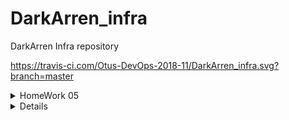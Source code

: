# DarkArren_infra
DarkArren Infra repository

https://travis-ci.com/Otus-DevOps-2018-11/DarkArren_infra.svg?branch=master

<details>
  <summary>HomeWork 05</summary>

  # HomeWork 05

  ## Connect to someinternalhost through bastion host
  ```
  ssh -J Andrey.Abramov@35.233.76.110 Andrey.Abramov@10.132.0.3
  ```
  ## Connect to someinternal host using alias
  Add to ~/.ssh/config
  ```
  echo "Host bastion
      HostName 35.233.76.110
      User Andrey.Abramov

  Host someinternalhost
      HostName 10.132.0.3
      User Andrey.Abramov
      ProxyJump bastion" >> ~/.ssh/config
  ```
  Write in console
  ```
  ssh someinternalhost
  ```

  ## Pritunl

  ### Users:
  prinunl - prinunl
  test - 6214157507237678334670591556762

  ### IPs:
  bastion_IP = 35.233.76.110
  someinternalhost_IP = 10.132.0.3

  ### Description:
  На хосте 35.233.76.110 установлен prinunl-server по гайду, добавлен один пользователь и один сервер, подключение к серверу через OpenVPN Client, прежде чем подключаться в первый раз - не забывать запускать созданный VPN-сервер, он не стартует автоматически после создания.
  После подключения к впн-серверу становится доступна внутрення инфраструктура.
</details>

<details>
# HomeWork 06
testapp_IP = 35.246.169.74
testapp_port = 9292

### Создать VM при помощи gcloud и настроить ее через startup-script
```
gcloud compute instances create app\
  --boot-disk-size=10GB \
  --image-family ubuntu-1604-lts \
  --image-project=ubuntu-os-cloud \
  --machine-type=g1-small \
  --zone=europe-west3-c \
  --tags puma-server \
  --restart-on-failure \
  --metadata-from-file startup-script=./startup_script.sh
```
### Создать VM при помощи gcloud и настроить ее через startup-script переданный по ссылке
```
gcloud compute instances create app\
  --boot-disk-size=10GB \
  --image-family ubuntu-1604-lts \
  --image-project=ubuntu-os-cloud \
  --machine-type=g1-small \
  --zone=europe-west3-c \
  --tags puma-server \
  --restart-on-failure \
  --metadata startup-script-url=https://storage.googleapis.com/darkarren_bucket/startup_script.sh
```
### Создать Firewall Rule для доступа на tcp порт 9292 при помощи gcloud
```
gcloud compute firewall-rules create default-puma-server\
    --network default \
    --priority 1000 \
    --direction ingress \
    --action allow \
    --target-tags puma-server \
    --source-ranges 0.0.0.0/0 \
    --rules TCP:9292
```
# HomeWork 07

### Провалидировать и создать образ reddit-base на основе packer-темплейта
```
cd ./packer && packer validate -var-file=variables.json ubuntu16.json && packer build -var-file=variables.json ubuntu16.json
```
### Провалидировать и создать immutable образ reddit-full на основе packer-темплейта
```
cd ./packer && packer validate -var-file=variables.json immutable.json && packer build -var-file=variables.json immutable.json
```
### Развернуть виртуальную машину на основе образа reddit-full
```
gcloud compute instances create app\
  --boot-disk-size=10GB \
  --image-family reddit-full \
  --machine-type=g1-small \
  --zone=europe-west3-c \
  --restart-on-failure \
  --tags puma-server
```
# HomeWork 08

## Задание со *
  
### Добавление ssh-ключа пользователя в метаданные проекта
```
resource "google_compute_project_metadata" "default" {
  metadata {
    ssh-keys = "abramov1:${file(var.public_key_path)}"
  }
}
``` 
### Добавление нескольких ssh-ключей в метаданные проекта
```
resource "google_compute_project_metadata" "default" {
  metadata {
    ssh-keys = "abramov1:${file(var.public_key_path)} abramov2:${file(var.public_key_path)} abramov3:${file(var.public_key_path)} abramov4:${file(var.public_key_path)} abramov5:${file(var.public_key_path)}"
  }
}
```
### Возникающая проблема
Если в метаданные проекта добавить ssh-ключ через web-интерфейс Google Cloud, а затем запустить terraform apply,
то в результате в метаданных проектах останутся только те ключи, которые описаны в проекте terraform, добавленный вручную ключ исчезнет.

## Задание с **

### Возникающие проблемы
1. Необходимо все так же открывать приложение с использованием порта 9292, хоть и указывая адрес балансировщика, а не самой машины с приложением.
2. Для каждого инстанса приложения необходимо заново прописывать ресурс google_compute_instance, что ведет к разрастанию проекта и возможностям ошибки (инстансы в итоге могут получиться неодинаковыми)
3. В ресурс google_compute_target_pool необходимо вручную добавлять инстансы по именам, что, опять-таки, неудобно и ведет к ошибкам.

При добавлении параметра count необходимо кастомизировать имя создаваемого инстнса, например добавляя индекс count к имени машины.

# HomeWork 09

## Задание со *

Настроено хранение terraform state в google cloud storage:

backend.tf:
```
terraform {
  backend "gcs" {
    bucket  = "storage-bucket-temp-prod"
    prefix  = "prod"
  }
}
```
main.tf
```
data "terraform_remote_state" "prod" {
  backend = "gcs"
  config {
    bucket  = "storage-bucket-temp-prod"
    prefix  = "prod"
  }
}
```
Проверена возможность запуска terraform apply из директории без terraform.tfstate

При запуске одновременно из двух разных директорий срабатывает блокировка исполнения:
```
Acquiring state lock. This may take a few moments...

Error: Error locking state: Error acquiring the state lock: writing "gs://storage-bucket-darkarren-prod/prod/default.tflock" failed: googleapi: Error 412: Precondition Failed, conditionNotMet
Lock Info:
  ID:        1548271474324722
  Path:      gs://storage-bucket-test-prod/prod/default.tflock
  Operation: OperationTypeApply
  Who:       user@machine.local
  Version:   0.11.9
  Created:   2019-01-23 19:24:34.23497 +0000 UTC
  Info:


Terraform acquires a state lock to protect the state from being written
by multiple users at the same time. Please resolve the issue above and try
again. For most commands, you can disable locking with the "-lock=false"
flag, but this is not recommended.

```

Задание с **

В модуль app добавлены provisioners:
```
  provisioner "file" {
    source      = "${path.module}/files/puma.service"
    destination = "/tmp/puma.service"
  }
  
  provisioner "remote-exec" {
    script = "${path.module}/files/deploy.sh"
  }
  provisioner "remote-exec" {
    inline = [
      "echo 'export DATABASE_URL=${var.db_internal_address}' >> ~/.profile",
      "export DATABASE_URL=${var.db_internal_address}",
      "sudo systemctl restart puma.service"
      ]
  }
```
Модуль app получает значение переменной db_internal_address из outputs модуля db, а затем, в процессе работы провижионера, добавляет это значение в переменные окружения, что позволяет приложениею reddit обратиться к базе данных MongoDB по правильному адресу

В модуль db добавлен provisioner:
```
  provisioner "remote-exec" {
  inline = [
    "sudo sed -i 's/127.0.0.1/0.0.0.0/g' /etc/mongod.conf",
    "sudo systemctl restart mongod.service",
    ]
  }
```
В результате работы провижионера изменяется конфигурационный файл mongod.config, что позволяет подключаться к базе отовсюду.

# HomeWork 10

## Базовое задание

Первый запуск ansible-playbook clone.yml
```
PLAY [Clone] **************************************************************************************************************************

TASK [Gathering Facts] ****************************************************************************************************************
ok: [appserver]

TASK [Clone repo] *********************************************************************************************************************
ok: [appserver]

PLAY RECAP ****************************************************************************************************************************
appserver                  : ok=2    changed=0    unreachable=0    failed=0
```
Второй запуск - после выполнения ansible app -m command -a 'rm -rf ~/reddit'

```
PLAY [Clone] **************************************************************************************************************************

TASK [Gathering Facts] ****************************************************************************************************************
ok: [appserver]

TASK [Clone repo] *********************************************************************************************************************
changed: [appserver]

PLAY RECAP ****************************************************************************************************************************
appserver                  : ok=2    changed=1    unreachable=0    failed=0
```

После удаления директории reddit и повторного запуска плейбка clone.yml изменился статус после сообщения.
В первом случае папка уже была, поэтому выполнение плейбука, по сути, не вносило никаких изменений.
Во втором случае - репозиторий был загружен, соответственно второй таск внес изменения, что и отобразилось в логе.

## Задание со *

### Решение 1 (для прохождения автотестов)

Подготовлен скрипт на bash - ./dynamic_invetory.sh

```
#!/bin/bash
cat ./inventory.json
```

В ansible.cfg добавлено:
```
inventory = ./
inventory_ignore_extensions = ~, inventory, .cfg, .yml, .json, .txt, .ini, .py
[inventory]
enable_plugins = script
```

В inventory_ignore_extensions добавлено "inventory", так как иным образом ансибл не хотел игнорировать инвентори без расширения, судя по всему используется .endswith(), поэтому в таком виде удается игнорировать все, кромен нужного .sh-скрипта. 

### Решение 2 (для души и практики работы с api)
Подготовлен скрипт на python - ./dynamic_inventory.py:

```
#!/usr/local/bin/python3

import googleapiclient.discovery
from optparse import OptionParser
import os

gce_project = os.environ.get("GOOGLE_COMPUTE_PROJECT")
gce_zone = os.environ.get("GOOGLE_COMPUTE_ZONE")

parser = OptionParser()
parser.add_option('--list', action="store_true", dest='return_list')

(options, arguments) = parser.parse_args()

inventory_template = {}

compute = googleapiclient.discovery.build('compute', 'v1')

result = compute.instances().list(project=gce_project, zone=gce_zone).execute()

if options.return_list:
    for i in result.get("items"):
        gcloud_instance_name = i.get("name")
        gcloud_instance_nat_ip = i.get("networkInterfaces")[0].get("accessConfigs")[0].get('natIP')
        inventory_template[gcloud_instance_name] = {"hosts": [gcloud_instance_nat_ip]}

inventory_template["_meta"] = {"hostvars": {}}
print(inventory_template)

```

перед использованием скрипта для динамического инвентори необходимо выполнить:
```
pip3 install google-api-python-client
export GOOGLE_APPLICATION_CREDENTIALS=/Users/appuser/Infra-123.json
export GOOGLE_COMPUTE_PROJECT=infra-234156
export GOOGLE_COMPUTE_ZONE=europe-west1-b
```
GOOGLE_APPLICATION_CREDENTIALS - путь до json-файла сервисного аккаунта
GOOGLE_COMPUTE_PROJECT - имя проекта в котором находятся инстансы
GOOGLE_COMPUTE_ZONE - имя зоны где находятся инстансы

Результат запуска:
```
ansible all -m ping -i dynamic_invetory.py

34.76.196.130 | SUCCESS => {
    "changed": false,
    "ping": "pong"
}
34.76.126.255 | SUCCESS => {
    "changed": false,
    "ping": "pong"
}
```

В ansible.cfg добавлено:
```
inventory = ./
inventory_ignore_extensions = ~, inventory, .cfg, .yml, .json, .txt, .ini
[inventory]
enable_plugins = script
```

В inventory_ignore_extensions добавлено "inventory", так как иным образом ансибл не хотел игнорировать инвентори без расширения, судя по всему используется .endswith(), поэтому в таком виде удается игнорировать все, кромен нужного .py-скрипта. 

# HomeWork 11

 - Закомментированы провижионеры в модулях app и db в ./terraform/module

## Один playbook один сценарий

 - В .gitignore добавлен *.retry
 - Создан reddit_app.yml, значение hosts задано all
 - Добавлен сценарий для конфигурирования MongoDB с использованием шаблона конфигурационного файла и отдельного тега db-tag
 - Задана переменная (bindIP), произведена проверка playbook
 - Добавлен handler, перезапускающий сервис mongod в слуае изменения конфигурационного файла
 - Применены изменения описанные в сценарии
 - Подготовлен новый unit-файл для puma (адрес DB-сервера будет браться из файла, а не из env)
 - Добавлены таски для копирования на целевую машину unit-файла и enable puma.service, таски помечпны тегом app-tag
 - Добавлен handler для перезапуска puma.service
 - Добавлен шаблон для конфигурационного файла puma.service (в который будет передан адрес DB-сервера)
 - Добавлен таск для копирования шаблона на целевую машину, задано значение переменной (тег app-tag)
 - Playbook запущен с тегом  app-tag
 - Добавлены таски на клонированиея репозитория с приложеним и установке зависимостей (тег deploy-tag)
 - Playbook запущен с тегом deploy-tag, проверена работоспособность приложения

## Один playbook несколько сценариев

 - Создан playbook reddit-app2.yml
 - На основе тасков из предыдущего playbook добавлен сценарий для конфигурирования MongoDB, параметр hosts: db (сценарий будет выполняться только для db-серверов)
 - На основе тасков из предыдущего playbook добавлен сценарий для конфигурирования app-сервера - hosts: app
 - Добавлен сценарий для деплоя приложения (hosts: app)
 - Проверена рабоспособность такого сценария

## Несколько playbooks

 - Созданы playbooks app.yml, db.yml, deploy.yml
 - В плейбуки перенесены соответствующий сценарии (конфигурирование MongoDB, конфигурирование app-сервера, deploy приложения)
 - Создан site.yml, в который импортированы app.yml, db.yml, deploy.yml
 - Проверена работоспособность поулчившихся playbooks 

## Задание со *

После некоторого раздумья все-таки остановился на gce.py, т.к. оказалось, что в предыдущей домашней работе я придумал велосипед написав собственный вариант скрипта для генерации dynamic inventory на том же питоне, соответственно уже успел ознакомиться с созданием service account и авторизацией через service account. Учитывая что это python, то я, при необходимости, могу исправить gce.py под мои нужды (что и пришлось сделать чтоыб убрать Deprecated Warning).

Не стал останавливаться на самописном скрипте dynamic_inventory.py, так как не уверен, насколько плотно придется использовать его в будущих домашних заданиях и хватит ли мне питоньих скиллов чтобы все что нужно реализовать и поддерживать, в любом случае, оставлю себе и этот вариант для дальнейшего развития.

Из минусов gce.py, пришлось изменить имена машин в сценария терраформа, так как я использовал везде reddit-app и reddit-db, вместо app и db соответственно, и если в своем скрипте я это просто обошел через endwith и хардкод, то здесь лишние правки в gce.py вносить не стал и просто исправил сценарии (в связи с этим в MR будет значительное количество измененных файлов).

Положил gce.py и gce.ini в отдельную директорию, настроил, внес изменения в ansible.cfg, проверил работу.

## Провижининг в Packer 

 - Создал плейбуки packer_app.yml и packer_db.yml
 - Перенес в плейбуки те действия, что раньше выполнялись шелл-скриптами
 - Перебилдил образы с использованием provisioners: ansible
 - Пересоздал окружение stage с использованием новых образов
 - Проверил работу site.yml и работоспособность приложения

# HomeWork 12

## Перенос плейбуков в роли

- Посредством ansible-galaxy init созданы заготовки ролей для app и db
- В ansible/roles/db/tasks/main.yml перенесены таски из плейбука ansible/db.yml
- В ansible/roles/db/hadnlers/main.yml перенесены используемые хэндлеры из ansible/db.yml
- В ansible/roles/db/templates скопирован шаблон конфига MongoDB
- В ansible/roles/db/defaults/main.yml определеные переменные, которые используются в конфиге
- Аналогично db в роль app перенесены таски, хэндлеры, темплеты и определены переменные
- Плейбуки ansible/app.yml и ansible/db.yml переделаны на использование ролей, вместо тасков
- Переразвернул инфраструктуру в terraform
- Выполнил ansible-playbook site.yml
```
ansible-playbook site.yml

PLAY [Configure MongoDB] ***********************************************************************************************************************************************************************************

TASK [Gathering Facts] *************************************************************************************************************************************************************************************
ok: [db]

TASK [db : Change mongo config file] ***********************************************************************************************************************************************************************
changed: [db]

RUNNING HANDLER [db : restart mongod] **********************************************************************************************************************************************************************
changed: [db]

PLAY [Configure App] ***************************************************************************************************************************************************************************************

TASK [Gathering Facts] *************************************************************************************************************************************************************************************
ok: [app]

TASK [app : Add unit file for Puma] ************************************************************************************************************************************************************************
changed: [app]

TASK [app : Add config for DB connection] ******************************************************************************************************************************************************************
changed: [app]

TASK [app : enable puma] ***********************************************************************************************************************************************************************************
changed: [app]

RUNNING HANDLER [app : reload puma] ************************************************************************************************************************************************************************
changed: [app]

PLAY [Intall reddit] ***************************************************************************************************************************************************************************************

TASK [Gathering Facts] *************************************************************************************************************************************************************************************
ok: [app]

TASK [Fetch the latest version of application code] ********************************************************************************************************************************************************
changed: [app]

TASK [Bundle install] **************************************************************************************************************************************************************************************
changed: [app]

RUNNING HANDLER [reload puma] ******************************************************************************************************************************************************************************
changed: [app]

PLAY RECAP *************************************************************************************************************************************************************************************************
app                        : ok=9    changed=7    unreachable=0    failed=0
db                         : ok=3    changed=2    unreachable=0    failed=0

```
 - Проверил работоспособность приложения

## Окружения

 - Создал директории для окружений - ansible/environments/stage и ansible/environments/prod
 - Перенес inventory из ansible в директории окружений
 - Создана директория group_vars и файлы app и db в ней, в которых определены переменные для соответствующих групп
 - Добавлен файл all с определением окружений
 - Аналогичным образом созданы group_vars для окружения prod
 - В ролях app и db определены переменные для окружения
 - Добавлен таск, выводящий информацию об окружении, в котором запущена роль
 - Организованы плейбуки и прочие файлы директории ansible
 - Исправлен путь к плейбукам в провижионерах packer
 - Внесены улучшения в ansible.cfg
 - Пересоздана инфраструктура для окружения stage при помощи terraform
 - Проверена работа ansible через ansible-playbook playbooks/site.yml
  
```
ansible-playbook playbooks/site.yml

PLAY [Configure MongoDB] ***********************************************************************************************************************************************************************************

TASK [Gathering Facts] *************************************************************************************************************************************************************************************
ok: [dbserver]

TASK [db : Show info about the env this host belongs to] ***************************************************************************************************************************************************
ok: [dbserver] => {
    "msg": "This host is in stage environment!!!"
}

TASK [db : Change mongo config file] ***********************************************************************************************************************************************************************
--- before: /etc/mongod.conf
+++ after: /Users/4rren/.ansible/tmp/ansible-local-38187k47ksj9l/tmpclnzu9jg/mongod.conf.j2
@@ -1,41 +1,16 @@
-# mongod.conf
-
-# for documentation of all options, see:
-#   http://docs.mongodb.org/manual/reference/configuration-options/
-
 # Where and how to store data.
 storage:
   dbPath: /var/lib/mongodb
   journal:
     enabled: true
-#  engine:
-#  mmapv1:
-#  wiredTiger:

 # where to write logging data.
 systemLog:
   destination: file
   logAppend: true
   path: /var/log/mongodb/mongod.log

 # network interfaces
 net:
   port: 27017
-  bindIp: 127.0.0.1
-
-
-#processManagement:
-
-#security:
-
-#operationProfiling:
-
-#replication:
-
-#sharding:
-
-## Enterprise-Only Options:
-
-#auditLog:
-
-#snmp:
+  bindIp: 0.0.0.0

changed: [dbserver]

RUNNING HANDLER [db : restart mongod] **********************************************************************************************************************************************************************
changed: [dbserver]

PLAY [Configure App] ***************************************************************************************************************************************************************************************

TASK [Gathering Facts] *************************************************************************************************************************************************************************************
ok: [appserver]

TASK [app : Show info about the env this host belongs to] **************************************************************************************************************************************************
ok: [appserver] => {
    "msg": "This host is in stage environment!!!"
}

TASK [app : Add unit file for Puma] ************************************************************************************************************************************************************************
--- before
+++ after: /Users/4rren/git/otus/DarkArren_infra/ansible/roles/app/files/puma.service
@@ -0,0 +1,14 @@
+[Unit]
+Description=Puma HTTP Server
+After=network.target
+
+[Service]
+Type=simple
+EnvironmentFile=/home/abramov/db_config
+User=abramov
+WorkingDirectory=/home/abramov/reddit
+ExecStart=/bin/bash -lc 'puma'
+Restart=always
+
+[Install]
+WantedBy=multi-user.target

changed: [appserver]

TASK [app : Add config for DB connection] ******************************************************************************************************************************************************************
--- before
+++ after: /Users/4rren/.ansible/tmp/ansible-local-38187k47ksj9l/tmpm5p7kufs/db_config.j2
@@ -0,0 +1 @@
+DATABASE_URL=10.132.15.221

changed: [appserver]

TASK [app : enable puma] ***********************************************************************************************************************************************************************************
changed: [appserver]

RUNNING HANDLER [app : reload puma] ************************************************************************************************************************************************************************
changed: [appserver]

PLAY [Intall reddit] ***************************************************************************************************************************************************************************************

TASK [Gathering Facts] *************************************************************************************************************************************************************************************
ok: [appserver]

TASK [Fetch the latest version of application code] ********************************************************************************************************************************************************
>> Newly checked out 5c217c565c1122c5343dc0514c116ae816c17ca2
changed: [appserver]

TASK [Bundle install] **************************************************************************************************************************************************************************************
changed: [appserver]

RUNNING HANDLER [reload puma] ******************************************************************************************************************************************************************************
changed: [appserver]

PLAY RECAP *************************************************************************************************************************************************************************************************
appserver                  : ok=10   changed=7    unreachable=0    failed=0
dbserver                   : ok=4    changed=2    unreachable=0    failed=0
```
 - Пересоздана инфраструктура для окружения Prod при помощи terraform
 - Внесены новые значния IP в environments/prod/inventory и в envrinoments/prod/group_vars/app
 - Проверена работа плейбука site.yml
```
ansible-playbook -i environments/prod/inventory playbooks/site.yml

PLAY [Configure MongoDB] ***********************************************************************************************************************************************************************************

TASK [Gathering Facts] *************************************************************************************************************************************************************************************
ok: [dbserver]

TASK [db : Show info about the env this host belongs to] ***************************************************************************************************************************************************
ok: [dbserver] => {
    "msg": "This host is in prod environment!!!"
}

TASK [db : Change mongo config file] ***********************************************************************************************************************************************************************
--- before: /etc/mongod.conf
+++ after: /Users/4rren/.ansible/tmp/ansible-local-39554hyh1j9os/tmp9c3aveul/mongod.conf.j2
@@ -1,41 +1,16 @@
-# mongod.conf
-
-# for documentation of all options, see:
-#   http://docs.mongodb.org/manual/reference/configuration-options/
-
 # Where and how to store data.
 storage:
   dbPath: /var/lib/mongodb
   journal:
     enabled: true
-#  engine:
-#  mmapv1:
-#  wiredTiger:

 # where to write logging data.
 systemLog:
   destination: file
   logAppend: true
   path: /var/log/mongodb/mongod.log

 # network interfaces
 net:
   port: 27017
-  bindIp: 127.0.0.1
-
-
-#processManagement:
-
-#security:
-
-#operationProfiling:
-
-#replication:
-
-#sharding:
-
-## Enterprise-Only Options:
-
-#auditLog:
-
-#snmp:
+  bindIp: 0.0.0.0

changed: [dbserver]

RUNNING HANDLER [db : restart mongod] **********************************************************************************************************************************************************************
changed: [dbserver]

PLAY [Configure App] ***************************************************************************************************************************************************************************************

TASK [Gathering Facts] *************************************************************************************************************************************************************************************
ok: [appserver]

TASK [app : Show info about the env this host belongs to] **************************************************************************************************************************************************
ok: [appserver] => {
    "msg": "This host is in prod environment!!!"
}

TASK [app : Add unit file for Puma] ************************************************************************************************************************************************************************
--- before
+++ after: /Users/4rren/git/otus/DarkArren_infra/ansible/roles/app/files/puma.service
@@ -0,0 +1,14 @@
+[Unit]
+Description=Puma HTTP Server
+After=network.target
+
+[Service]
+Type=simple
+EnvironmentFile=/home/abramov/db_config
+User=abramov
+WorkingDirectory=/home/abramov/reddit
+ExecStart=/bin/bash -lc 'puma'
+Restart=always
+
+[Install]
+WantedBy=multi-user.target

changed: [appserver]

TASK [app : Add config for DB connection] ******************************************************************************************************************************************************************
--- before
+++ after: /Users/4rren/.ansible/tmp/ansible-local-39554hyh1j9os/tmplznn3c2r/db_config.j2
@@ -0,0 +1 @@
+DATABASE_URL=10.132.15.225

changed: [appserver]

TASK [app : enable puma] ***********************************************************************************************************************************************************************************
changed: [appserver]

RUNNING HANDLER [app : reload puma] ************************************************************************************************************************************************************************
changed: [appserver]

PLAY [Intall reddit] ***************************************************************************************************************************************************************************************

TASK [Gathering Facts] *************************************************************************************************************************************************************************************
ok: [appserver]

TASK [Fetch the latest version of application code] ********************************************************************************************************************************************************
>> Newly checked out 5c217c565c1122c5343dc0514c116ae816c17ca2
changed: [appserver]

TASK [Bundle install] **************************************************************************************************************************************************************************************
changed: [appserver]

RUNNING HANDLER [reload puma] ******************************************************************************************************************************************************************************
changed: [appserver]

PLAY RECAP *************************************************************************************************************************************************************************************************
appserver                  : ok=10   changed=7    unreachable=0    failed=0
dbserver                   : ok=4    changed=2    unreachable=0    failed=0
``` 

## Работа с community-ролями
 - Созданы файлы зависимостей для stage и prod
 - Добавлена зависимость на jdauphant.nginx
 - Через ansible-galaxy установлена роль
 - Роль jdauphant.nginx добавлена в .gitignore
 - Переменные для nginx добавлены в stage/group_vars/app и prod/group_vars/app 

## Самостоятельное задание
 - Добавил создание правила для 80 порта в Terrafrom
```
resource "google_compute_firewall" "firewall_nginx" {
  name    = "allow-nginx-default"
  network = "default"

  allow {
    protocol = "tcp"

    ports = ["80"]
  }

  source_ranges = "${var.firewall_source_ranges}"
  target_tags   = "${var.firewall_tags}"
}
```
 - Добавил вызов jdauphant.nginx в app.yml
```
  roles:
    - app
    - jdauphant.nginx
```
 - Запустил плейбук и убедился в доступности приложения на 80 порту

## Работа с Ansbile Vault

- Создал файл-ключ для ansible-vault
- Добавил путь до файла-ключа в конфиг ansible.cfg
- Добавил плейбук для создания пользователей ansible/playbooks/users.yml
- Добавил данные пользователей в ansible/environments/stage/credentials.yml и ansible/environments/prod/credentials.yml
- Зашифровал credentials.yml через ansible-vault encrypt
- Выполнили ansible-playbook site.yml
- Проверил что пользователи создались
```
admin:x:1002:100::/home/admin:
qauser:x:1003:1003::/home/qauser:
```

## Задание со * - Работа с динамическим инветори

- Добавил gce.py в директорию для каждого окружения
- Запустил из корня директории ansible-playbook -i environments/stage/gce.py playbooks/site.yml
- Обнаружил, что переменные в group_vars игнорируются при запуске плейбука через инветори-скрипт
- С огромным трудом догадался, что это происходит по причине того, что название группы, которое возвращает инвентори скрипт отличается от того, что используется в названии файла в group_vars. Методом научного тыка обнаружил, что возвращаемое значение имени группы - tag_app (по названию network tag, примененного к машине)
- Добавить в group_vars файлы tag_app и tag_db со значениями переменных для ролей.
- Запустил ansible-playbook -i environments/stage/gce.py playbooks/site.yml на чистой инфраструктуре, получился работоспособное приложение

## Задание с ** - Настройка Travis CI

- Добавил скрипт ./play-travis/hw12.sh содержащий в себе установку terrafrom6 packer, tflint, ansible-lint и запуску соответствующих проверок
- Отключил использование gce-bucket в роли backend чтобы не отображались сообщения о невозможности подключиться к bucket во время выполнения проверок
- настроил запуск кастомной проверки только в случае коммита в мастер или пулл-реквеста
- добавил badge из travis ci




